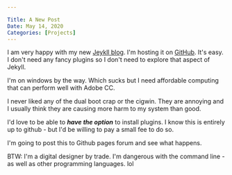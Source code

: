 ```yaml
---

Title: A New Post
Date: May 14, 2020
Categories: [Projects]
---
```


I am very happy with my new [Jeykll blog](https://jekyllrb.com/). I'm hosting it on [GitHub](github.io). It's easy. I don't need any fancy plugins so I don't need to explore that aspect of Jekyll.

I'm on windows by the way. Which sucks but I need affordable computing that can perform well with Adobe CC.

I never liked any of the dual boot crap or the cigwin. They are annoying and I usually think they are causing more harm to my system than good.

I'd love to be able to **_have the option_** to install plugins. I know this is entirely up to github - but I'd be willing to pay a small fee to do so.

I'm going to post this to Github pages forum and see what happens.

BTW: I'm a digital designer by trade. I'm dangerous with the command line - as well as other programming languages. lol








